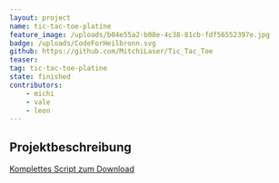 ```yaml
---
layout: project
name: tic-tac-toe-platine
feature_image: /uploads/b04e55a2-b08e-4c38-81cb-fdf56552397e.jpg
badge: /uploads/CodeForHeilbronn.svg
github: https://github.com/MitchiLaser/Tic_Tac_Toe
teaser: 
tag: tic-tac-toe-platine
state: finished
contributors:
    - michi
    - vale
    - leon
---
```


## Projektbeschreibung

[Komplettes Script zum Download](/uploads/e16f11a5-a42a-43d9-8440-0aa15a113841.pdf)